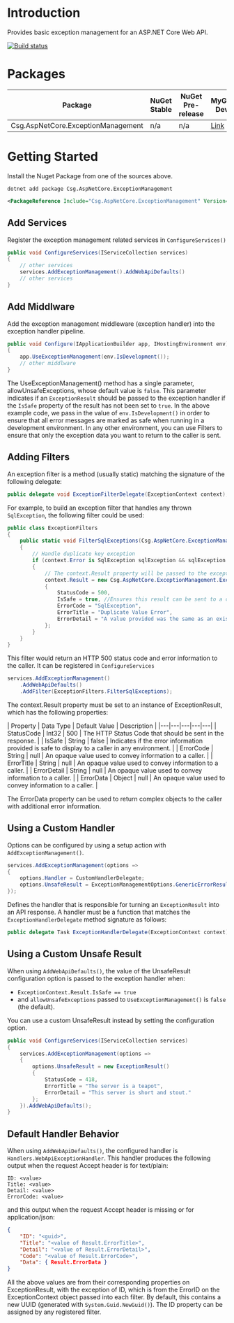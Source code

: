 # Introduction 
Provides basic exception management for an ASP.NET Core Web API.

[![Build status](https://ci.appveyor.com/api/projects/status/d2da3gk2egjjnmtw/branch/master?svg=true)](https://ci.appveyor.com/project/jusbuc2k/csg-aspnetcore-exceptionmanagement/branch/master)

 # Packages 

| Package | NuGet Stable | NuGet Pre-release | MyGet Dev |
| ------- | ------------ | ----------------- | --------- |
| Csg.AspNetCore.ExceptionManagement | n/a | n/a | [Link](https://www.myget.org/feed/csgsolutions-dev/package/nuget/Csg.AspNetCore.ExceptionManagement) |

# Getting Started

Install the Nuget Package from one of the sources above.

```
dotnet add package Csg.AspNetCore.ExceptionManagement
```
```xml
<PackageReference Include="Csg.AspNetCore.ExceptionManagement" Version="<version>" />
```

## Add Services
Register the exception management related services in ```ConfigureServices()```

```csharp
public void ConfigureServices(IServiceCollection services)
{
    // other services
    services.AddExceptionManagement().AddWebApiDefaults()
    // other services
}
```

## Add Middlware
Add the exception management middleware (exception handler) into the exception handler pipeline.
```csharp
public void Configure(IApplicationBuilder app, IHostingEnvironment env)
{            
    app.UseExceptionManagement(env.IsDevelopment());
    // other middlware
}
```
The UseExceptionManagement() method has a single parameter, allowUnsafeExceptions, whose default
value is ```false```. This parameter indicates if an ```ExceptionResult``` should be passed to
the exception handler if the ```IsSafe``` property of the result has not been set to ```true```.
In the above example code, we pass in the value of ```env.IsDevelopment()``` in order to ensure
that all error messages are marked as safe when running in a development environment.  In any other
environment, you can use Filters to ensure that only the exception data you want to return to the caller
is sent.

## Adding Filters
An exception filter is a method (usually static) matching the signature of the following delegate:

```csharp
public delegate void ExceptionFilterDelegate(ExceptionContext context);
```

For example, to build an exception filter that handles any thrown ```SqlException```, the following
filter could be used:

```csharp
public class ExceptionFilters
{
    public static void FilterSqlExceptions(Csg.AspNetCore.ExceptionManagement.ExceptionContext context)
    {
        // Handle duplicate key exception
        if (context.Error is SqlException sqlException && sqlException.Number == 2601)
        {
            // The context.Result property will be passed to the exception handler
            context.Result = new Csg.AspNetCore.ExceptionManagement.ExceptionResult()
            {
                StatusCode = 500,
                IsSafe = true, //Ensures this result can be sent to a caller in all environments
                ErrorCode = "SqlException",
                ErrorTitle = "Duplicate Value Error",
                ErrorDetail = "A value provided was the same as an existing value."
            };
        }
    }
}
```
This filter would return an HTTP 500 status code and error information to the caller. It can be registered in ```ConfigureServices```

```csharp
services.AddExceptionManagement()
    .AddWebApiDefaults()
    .AddFilter(ExceptionFilters.FilterSqlExceptions);
```

The context.Result property must be set to an instance of ExceptionResult, which has the following properties:

| Property  | Data Type | Default Value  | Description  | 
|---|---|---|---|---|
| StatusCode | Int32 | 500  | The HTTP Status Code that should be sent in the response. |
| IsSafe | String | false  | Indicates if the error information provided is safe to display to a caller in any environment. |
| ErrorCode | String | null | An opaque value used to convey information to a caller. | 
| ErrorTitle | String | null | An opaque value used to convey information to a caller. |
| ErrorDetail | String | null | An opaque value used to convey information to a caller. |
| ErrorData | Object | null | An opaque value used to convey information to a caller. |

The ErrorData property can be used to return complex objects to the caller with additional
error information.

## Using a Custom Handler

Options can be configured by using a setup action with ```AddExceptionManagement()```.

```csharp
services.AddExceptionManagement(options =>
{
    options.Handler = CustomHandlerDelegate;
    options.UnsafeResult = ExceptionManagementOptions.GenericErrorResult;
});
```

Defines the handler that is responsible for turning an ```ExceptionResult``` into an API response. 
A handler must be a function that matches the ```ExceptionHandlerDelegate``` method signature as follows:
```csharp
public delegate Task ExceptionHandlerDelegate(ExceptionContext context);
```

## Using a Custom Unsafe Result
When using ```AddWebApiDefaults()```, the value of the UnsafeResult configuration option is passed to the exception handler when:
 *  ```ExceptionContext.Result.IsSafe == true```
 *  and ```allowUnsafeExceptions``` passed to ```UseExceptionManagement()``` is ```false``` (the default).

You can use a custom UnsafeResult instead by setting the configuration option.

```csharp
public void ConfigureServices(IServiceCollection services)
{
    services.AddExceptionManagement(options =>
    {
        options.UnsafeResult = new ExceptionResult()
        {
            StatusCode = 418,
            ErrorTitle = "The server is a teapot",
            ErrorDetail = "This server is short and stout."
        };
    }).AddWebApiDefaults();
}
```

## Default Handler Behavior

When using ```AddWebApiDefaults()```, the configured handler is ```Handlers.WebApiExceptionHandler```. 
This handler produces the following output when the request Accept header is for text/plain:
```
ID: <value>
Title: <value>
Detail: <value>
ErrorCode: <value>
```
and this output when the request Accept header is missing or for application/json:
```json
{
    "ID": "<guid>",
    "Title": "<value of Result.ErrorTitle>",
    "Detail": "<value of Result.ErrorDetail>",
    "Code": "<value of Result.ErrorCode>",
    "Data": { Result.ErrorData }
}
```

All the above values are from their corresponding properties on ExceptionResult, with the exception of ID,
which is from the ErrorID on the ExceptionContext object passed into each filter. By default, this contains
a new UUID (generated with ```System.Guid.NewGuid()```). The ID property can be assigned by any registered filter.